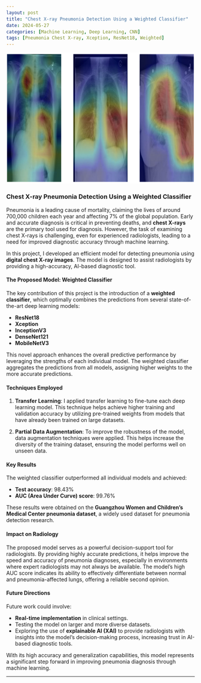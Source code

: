 ```yaml
---
layout: post
title: "Chest X-ray Pneumonia Detection Using a Weighted Classifier"
date: 2024-05-27
categories: [Machine Learning, Deep Learning, CNN]
tags: [Pneumonia Chest X-ray, Xception, ResNet18, Weighted]
---
```


![Pneumonia Detection Model Process]( /assets/images/xray-header-image-01.png )

### **Chest X-ray Pneumonia Detection Using a Weighted Classifier**

Pneumonia is a leading cause of mortality, claiming the lives of around 700,000 children each year and affecting 7% of the global population. Early and accurate diagnosis is critical in preventing deaths, and **chest X-rays** are the primary tool used for diagnosis. However, the task of examining chest X-rays is challenging, even for experienced radiologists, leading to a need for improved diagnostic accuracy through machine learning.

In this project, I developed an efficient model for detecting pneumonia using **digital chest X-ray images**. The model is designed to assist radiologists by providing a high-accuracy, AI-based diagnostic tool.

#### **The Proposed Model: Weighted Classifier**
The key contribution of this project is the introduction of a **weighted classifier**, which optimally combines the predictions from several state-of-the-art deep learning models:
- **ResNet18**
- **Xception**
- **InceptionV3**
- **DenseNet121**
- **MobileNetV3**

This novel approach enhances the overall predictive performance by leveraging the strengths of each individual model. The weighted classifier aggregates the predictions from all models, assigning higher weights to the more accurate predictions.

#### **Techniques Employed**
1. **Transfer Learning**: I applied transfer learning to fine-tune each deep learning model. This technique helps achieve higher training and validation accuracy by utilizing pre-trained weights from models that have already been trained on large datasets.
  
2. **Partial Data Augmentation**: To improve the robustness of the model, data augmentation techniques were applied. This helps increase the diversity of the training dataset, ensuring the model performs well on unseen data.

#### **Key Results**
The weighted classifier outperformed all individual models and achieved:
- **Test accuracy**: 98.43%
- **AUC (Area Under Curve) score**: 99.76%

These results were obtained on the **Guangzhou Women and Children’s Medical Center pneumonia dataset**, a widely used dataset for pneumonia detection research.

#### **Impact on Radiology**
The proposed model serves as a powerful decision-support tool for radiologists. By providing highly accurate predictions, it helps improve the speed and accuracy of pneumonia diagnoses, especially in environments where expert radiologists may not always be available. The model’s high AUC score indicates its ability to effectively differentiate between normal and pneumonia-affected lungs, offering a reliable second opinion.

#### **Future Directions**
Future work could involve:
- **Real-time implementation** in clinical settings.
- Testing the model on larger and more diverse datasets.
- Exploring the use of **explainable AI (XAI)** to provide radiologists with insights into the model’s decision-making process, increasing trust in AI-based diagnostic tools.

With its high accuracy and generalization capabilities, this model represents a significant step forward in improving pneumonia diagnosis through machine learning.

---
